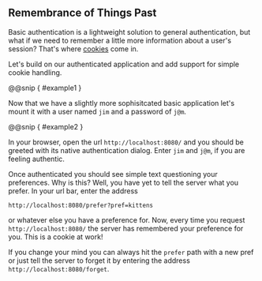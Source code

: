 Remembrance of Things Past
--------------------------

Basic authentication is a lightweight solution to general
authentication, but what if we need to remember a little more
information about a user's session? That's where
[cookies](https://en.wikipedia.org/wiki/HTTP_cookie) come in.

Let's build on our authenticated application and add support for simple cookie handling.

@@snip [ ](../../scala/09/b.scala) { #example1 }

Now that we have a slightly more sophisitcated basic application let's mount it with a user named `jim` and a password of `j@m`.

@@snip [ ](../../scala/09/b.scala) { #example2 }

In your browser, open the url `http://localhost:8080/` and you should
be greeted with its native authentication dialog. Enter `jim` and
`j@m`, if you are feeling authentic.

Once authenticated you should see simple text questioning your
preferences. Why is this? Well, you have yet to tell the server what
you prefer. In your url bar, enter the address

```text
http://localhost:8080/prefer?pref=kittens
```

or whatever else you have a preference for. Now, every time you
request `http://localhost:8080/` the server has remembered your
preference for you. This is a cookie at work!

If you change your mind you can always hit the `prefer` path with a
new pref or just tell the server to forget it by entering the address
`http://localhost:8080/forget`.
